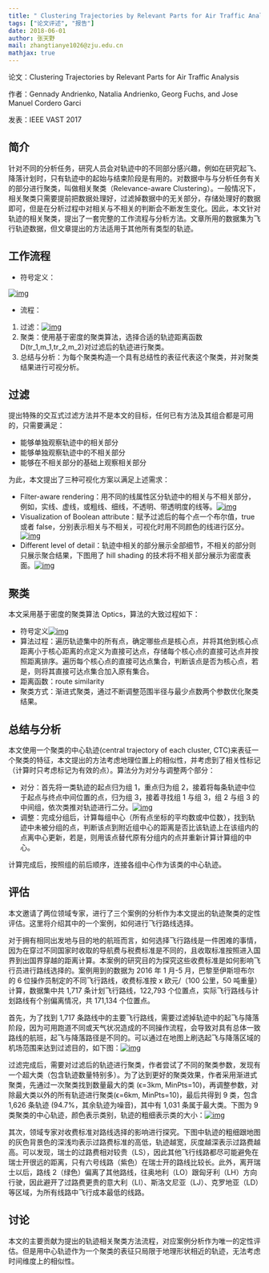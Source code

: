 ```yaml
---
title: " Clustering Trajectories by Relevant Parts for Air Traffic Analysis"
tags: ["论文评述", "报告"]
date: 2018-06-01
author: 张天野
mail: zhangtianye1026@zju.edu.cn
mathjax: true
---
```


论文：Clustering Trajectories by Relevant Parts for Air Traffic Analysis

作者：Gennady Andrienko, Natalia Andrienko, Georg Fuchs, and Jose Manuel Cordero Garci

发表：IEEE VAST 2017

## 简介

针对不同的分析任务，研究人员会对轨迹中的不同部分感兴趣，例如在研究起飞、降落计划时，只有轨迹中的起始与结束阶段是有用的。对数据中与与分析任务有关的部分进行聚类，叫做相关聚类（Relevance-aware Clustering）。一般情况下，相关聚类只需要提前把数据处理好，过滤掉数据中的无关部分，存储处理好的数据即可，但是在分析过程中对相关与不相关的判断会不断发生变化。因此，本文针对轨迹的相关聚类，提出了一套完整的工作流程与分析方法。文章所用的数据集为飞行轨迹数据，但文章提出的方法适用于其他所有类型的轨迹。

## 工作流程

-   符号定义：

[![img](http://www.cad.zju.edu.cn/home/vagblog/wp-content/uploads/2018/06/1.png)](http://www.cad.zju.edu.cn/home/vagblog/wp-content/uploads/2018/06/1.png)

-   流程：

1. 过滤：[![img](http://www.cad.zju.edu.cn/home/vagblog/wp-content/uploads/2018/06/21.png)](http://www.cad.zju.edu.cn/home/vagblog/wp-content/uploads/2018/06/21.png)[
   ](http://www.cad.zju.edu.cn/home/vagblog/wp-content/uploads/2018/06/2.png)
2. 聚类：使用基于密度的聚类算法，选择合适的轨迹距离函数 D(tr_1,m_1,tr_2,m_2)对过滤后的轨迹进行聚类。
3. 总结与分析：为每个聚类构造一个具有总结性的表征代表这个聚类，并对聚类结果进行可视分析。

## 过滤

提出特殊的交互式过滤方法并不是本文的目标，任何已有方法及其组合都是可用的，只需要满足：

-   能够单独观察轨迹中的相关部分
-   能够单独观察轨迹中的不相关部分
-   能够在不相关部分的基础上观察相关部分

为此，本文提出了三种可视化方案以满足上述需求：

-   Filter-aware rendering：用不同的线属性区分轨迹中的相关与不相关部分，例如，实线、虚线，或粗线、细线，不透明、带透明度的线等。[![img](http://www.cad.zju.edu.cn/home/vagblog/wp-content/uploads/2018/06/3.png)](http://www.cad.zju.edu.cn/home/vagblog/wp-content/uploads/2018/06/3.png)
-   Visualization of Boolean attribute：赋予过滤后的每个点一个布尔值，true 或者 false，分别表示相关与不相关，可视化时用不同颜色的线进行区分。[![img](http://www.cad.zju.edu.cn/home/vagblog/wp-content/uploads/2018/06/4.png)](http://www.cad.zju.edu.cn/home/vagblog/wp-content/uploads/2018/06/4.png)
-   Different level of detail：轨迹中相关的部分展示全部细节，不相关的部分则只展示聚合结果，下图用了 hill shading 的技术将不相关部分展示为密度表面。[![img](http://www.cad.zju.edu.cn/home/vagblog/wp-content/uploads/2018/06/5.png)](http://www.cad.zju.edu.cn/home/vagblog/wp-content/uploads/2018/06/5.png)

## 聚类

本文采用基于密度的聚类算法 Optics，算法的大致过程如下：

-   符号定义[![img](http://www.cad.zju.edu.cn/home/vagblog/wp-content/uploads/2018/06/6.png)](http://www.cad.zju.edu.cn/home/vagblog/wp-content/uploads/2018/06/6.png)
-   算法过程：遍历轨迹集中的所有点，确定哪些点是核心点，并将其他到核心点距离小于核心距离的点定义为直接可达点，存储每个核心点的直接可达点并按照距离排序。遍历每个核心点的直接可达点集合，判断该点是否为核心点，若是，则将其直接可达点集合加入原有集合。
-   距离函数：route similarity
-   聚类方式：渐进式聚类，通过不断调整范围半径与最少点数两个参数优化聚类结果。

## 总结与分析

本文使用一个聚类的中心轨迹(central trajectory of each cluster, CTC)来表征一个聚类的特征，本文提出的方法考虑地理位置上的相似性，并考虑到了相关性标记（计算时只考虑标记为有效的点）。算法分为对分与调整两个部分：

-   对分：首先将一类轨迹的起点归为组 1，重点归为组 2，接着将每条轨迹中位于起点与终点中间位置的点，归为组 3，接着寻找组 1 与组 3，组 2 与组 3 的中间组，依次类推对轨迹进行二分。[![img](http://www.cad.zju.edu.cn/home/vagblog/wp-content/uploads/2018/06/7.png)](http://www.cad.zju.edu.cn/home/vagblog/wp-content/uploads/2018/06/7.png)
-   调整：完成分组后，计算每组中心（所有点坐标的平均数或中位数），找到轨迹中未被分组的点，判断该点到附近组中心的距离是否比该轨迹上在该组内的点离中心更新，若是，则用该点替代原有分组内的点并重新计算计算组的中心。

计算完成后，按照组的前后顺序，连接各组中心作为该类的中心轨迹。

## 评估

本文邀请了两位领域专家，进行了三个案例的分析作为本文提出的轨迹聚类的定性评估。这里将介绍其中的一个案例，如何进行飞行路线选择。

对于拥有相同出发地与目的地的航班而言，如何选择飞行路线是一件困难的事情，因为在穿过不同国家时收取的导航费与税费标准是不同的，且收取标准按照进入国界到出国界穿越的距离计算。本案例的研究目的为探究这些收费标准是如何影响飞行员进行路线选择的。案例用到的数据为 2016 年 1 月-5 月，巴黎至伊斯坦布尔的 6 位操作员制定的不同飞行路线，收费标准按 x 欧元/（100 公里，50 吨重量）计算，数据集中共 1,717 条计划飞行路线，122,793 个位置点，实际飞行路线与计划路线有个别偏离情况，共 171,134 个位置点。

首先，为了找到 1,717 条路线中的主要飞行路线，需要过滤掉轨迹中的起飞与降落阶段，因为可用跑道不同或天气状况造成的不同操作流程，会导致对具有总体一致路线的航班，起飞与降落路径是不同的。可以通过在地图上刷选起飞与降落区域的机场范围来达到过滤目的，如下图：[![img](http://www.cad.zju.edu.cn/home/vagblog/wp-content/uploads/2018/06/8.png)](http://www.cad.zju.edu.cn/home/vagblog/wp-content/uploads/2018/06/8.png)

过滤完成后，需要对过滤后的轨迹进行聚类，作者尝试了不同的聚类参数，发现有一个超大类（包含轨迹数量特别多）。为了达到更好的聚类效果，作者采用渐进式聚类，先通过一次聚类找到数量最大的类 (ϵ=3km, MinPts=10)，再调整参数，对除最大类以外的所有轨迹进行聚类(ϵ=6km, MinPts=10)，最后共得到 9 类，包含 1,626 条轨迹 (94.7%，其余轨迹为噪音)，其中有 1,031 条属于最大类。下图为 9 类聚类的中心轨迹，颜色表示类别，轨迹的粗细表示类的大小：[![img](http://www.cad.zju.edu.cn/home/vagblog/wp-content/uploads/2018/06/9.png)](http://www.cad.zju.edu.cn/home/vagblog/wp-content/uploads/2018/06/9.png)

其次，领域专家对收费标准对路线选择的影响进行探究。下图中轨迹的粗细跟地图的灰色背景色的深浅均表示过路费标准的高低，轨迹越宽，灰度越深表示过路费越高。可以发现，瑞士的过路费相对较贵（LS），因此其他飞行线路都尽可能避免在瑞士开很远的距离，只有六号线路（紫色）在瑞士开的路线比较长。此外，离开瑞士以后，路线 2（绿色）偏离了其他路线，往奥地利（LO）跟匈牙利（LH）方向行驶，因此避开了过路费更贵的意大利（LI）、斯洛文尼亚（LJ）、克罗地亚（LD）等区域，为所有线路中飞行成本最低的线路。

## 讨论

本文的主要贡献为提出的轨迹相关聚类方法流程，对应案例分析作为唯一的定性评估。但是用中心轨迹作为一个聚类的表征只局限于地理形状相近的轨迹，无法考虑时间维度上的相似性。
